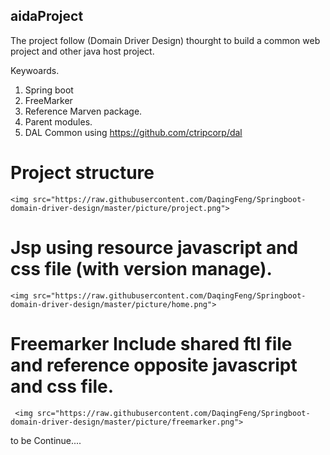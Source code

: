 ## aidaProject
The project follow (Domain Driver Design) thourght to build a common web project and  other java host project.

Keywoards.
1.   Spring boot 
2.   FreeMarker
3.   Reference Marven package.
4.   Parent modules.
5.   DAL Common using  https://github.com/ctripcorp/dal


# Project structure

    <img src="https://raw.githubusercontent.com/DaqingFeng/Springboot-domain-driver-design/master/picture/project.png">
    
    
    
#  Jsp using resource javascript and css file (with version manage).
    <img src="https://raw.githubusercontent.com/DaqingFeng/Springboot-domain-driver-design/master/picture/home.png">
    
    

# Freemarker Include shared ftl file and reference opposite javascript and css file.
     <img src="https://raw.githubusercontent.com/DaqingFeng/Springboot-domain-driver-design/master/picture/freemarker.png">
     
     
 to be Continue....
